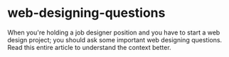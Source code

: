 # web-designing-questions
When you're holding a job designer position and you have to start a web design project; you should ask some important web designing questions. Read this entire article to understand the context better.
